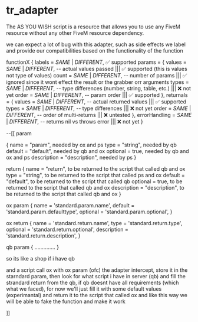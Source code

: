 # tr_adapter

The AS YOU WISH script is a resource that allows you to use any FiveM resource without any other FiveM resource dependency. 

we can expect a lot of bug with this adapter, such as side effects
we label and provide our compatibilities based on the functionality of the function

functionX {
  labels = _SAME_ | _DIFFERENT_, ✅ supported
  params = {
    values  = _SAME_ | _DIFFERENT_,   -- actual values passed ||| ✅ supported (this is values not type of values)
    count   = _SAME_ | _DIFFERENT_,   -- number of params ||| ✅ ignored since it wont effect the result or the grabber orr arguments
    types   = _SAME_ | _DIFFERENT_,   -- type differences (number, string, table, etc.) ||| ❌ not yet
    order   = _SAME_ | _DIFFERENT_,   -- param order ||| ✅ supported
  },
  returnals = {
    values  = _SAME_ | _DIFFERENT_,   -- actual returned values ||| ✅ supported
    types   = _SAME_ | _DIFFERENT_,   -- type differences ||| ❌ not yet
    order   = _SAME_ | _DIFFERENT_,   -- order of multi-returns ||| ❌ untested
  },
  errorHandling = _SAME_ | _DIFFERENT_, -- returns nil vs throws error ||| ❌ not yet
}

--[[ param

{
  name = "param", needed by ox and ps
  type = "string", needed by qb
  default = "default", needed by qb and ox
  optional = true, needed by qb and ox and ps
  description = "description", needed by ps
}

return {
  name = "return", to be returned to the script that called qb and ox
  type = "string", to be returned to the script that called ps and ox
  default = "default", to be returned to the script that called qb
  optional = true, to be returned to the script that called qb and ox
  description = "description", to be returned to the script that called qb and ox
}


ox param {
  name = 'standard.param.name',
  default = 'standard.param.defaulttype',
  optional = 'standard.param.optional',
}

ox return {
  name = 'standard.return.name',
  type = 'standard.return.type',
  optional = 'standard.return.optional',
  description = 'standard.return.description',
}

qb param {
  ..............
}

so its like a shop 
if i have qb

and a script call ox
with ox param (ofc)
the adapter intercept, store it in the starndard param, then look for what script i have in server (qb) and fill the strandard return from the qb,
if qb doesnt have all requirements (which what we faced), for now we'll just fill it with some default values (experimantal) and return it to the script that called ox
and like this way we will be able to fake the function and make it work



 ]]